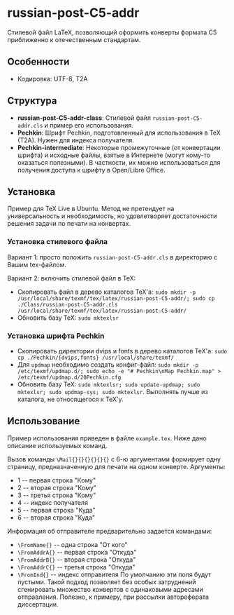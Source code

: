# russian-post-C5-addr
Стилевой файл LaTeX, позволяющий оформить конверты формата C5 приближенно к отечественным стандартам.

## Особенности
* Кодировка: UTF-8, T2A

## Структура
* **russian-post-C5-addr-class**: Стилевой файл `russian-post-C5-addr.cls` и пример его использования.
* **Pechkin**: Шрифт Pechkin, подготовленный для использования в TeX (T2A). Нужен для индекса получателя.
* **Pechkin-intermediate**: Некоторые промежуточные (от конвертации шрифта) и исходные файлы, взятые в Интернете (могут кому-то оказаться полезными). В частности, их можно использоваться для получения доступа к шрифту в Open/Libre Office.

## Установка
Пример для TeX Live в Ubuntu. Метод не претендует на универсальность и необходимость, но удовлетворяет достаточности решения задачи по печати на конвертах.

### Установка стилевого файла
Вариант 1: просто положить `russian-post-C5-addr.cls` в директорию с Вашим tex-файлом.

Вариант 2: включить стилевой файл в TeX:
* Скопировать файл в дерево каталогов TeX'а: `sudo mkdir -p /usr/local/share/texmf/tex/latex/russian-post-C5-addr/; sudo cp ./Class/russian-post-C5-addr.cls /usr/local/share/texmf/tex/latex/russian-post-C5-addr/`
* Обновить базу TeX: `sudo mktexlsr`

### Установка шрифта Pechkin
* Скопировать директории dvips и fonts в дерево каталогов TeX'а: `sudo cp ./Pechkin/{dvips,fonts} /usr/local/share/texmf/`
* Для `updmap` необходимо создать конфиг-файл: `sudo mkdir -p /etc/texmf/updmap.d/; sudo echo -e "# Pechkin\nMap Pechkin.map" > /etc/texmf/updmap.d/20Pechkin.cfg`
* Обновить базу TeX: `sudo mktexlsr; sudo update-updmap; sudo mktexlsr; sudo updmap-sys; sudo mktexlsr`. Выполнять лучше из каталога, не относящегося к TeX'у.

## Использование
Пример использования приведен в файле `example.tex`. Ниже дано описание используемых команд.

Вызов команды `\Mail{}{}{}{}{}{}` с 6-ю аргументами формирует одну страницу, предназначенную для печати на одном конверте. Аргументы:
*  1 -- первая строка "Кому"
*  2 -- вторая строка "Кому"
*  3 -- третья строка "Кому"
*  4 -- индекс получателя
*  5 -- первая строка "Куда"
*  6 -- вторая строка "Куда"

Информация об отправителе предварительно задается командами:
*  `\FromName{}`  -- одна строка "От кого"
*  `\FromAddrA{}` -- первая строка "Откуда"
*  `\FromAddrB{}` -- вторая строка "Откуда"
*  `\FromAddrC{}` -- третья строка "Откуда"
*  `\FromInd{}`   -- индекс отправителя
По умолчанию эти поля будут пустыми. Такой подход позволяет без особых затруднений сгенировать множество конвертов с одинаковыми адресами отправления. Полезно, к примеру, при рассылки автореферата диссертации.
